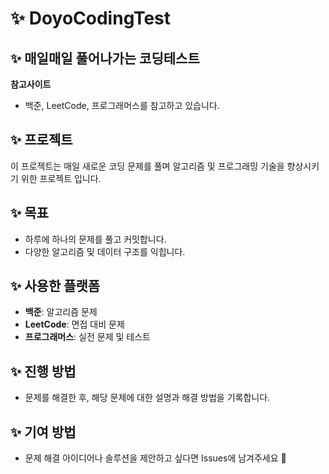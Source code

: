 # :sparkles: DoyoCodingTest

## :sparkles: 매일매일 풀어나가는 코딩테스트

**참고사이트**

- 백준, LeetCode, 프로그래머스를 참고하고 있습니다.

## :sparkles: 프로젝트

이 프로젝트는 매일 새로운 코딩 문제를 풀며 알고리즘 및 프로그래밍 기술을 향상시키기 위한 프로젝트 입니다.

## :sparkles: 목표

- 하루에 하나의 문제를 풀고 커밋합니다.
- 다양한 알고리즘 및 데이터 구조를 익힙니다.

## :sparkles: 사용한 플랫폼

- **백준**: 알고리즘 문제
- **LeetCode**: 면접 대비 문제
- **프로그래머스**: 실전 문제 및 테스트

## :sparkles: 진행 방법

- 문제를 해결한 후, 해당 문제에 대한 설명과 해결 방법을 기록합니다.

## :sparkles: 기여 방법

- 문제 해결 아이디어나 솔루션을 제안하고 싶다면 Issues에 남겨주세요 :grimacing:
